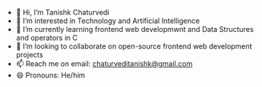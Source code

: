 - 👋 Hi, I’m Tanishk Chaturvedi
- 👀 I’m interested in Technology and Artificial Intelligence
- 🌱 I’m currently learning frontend web developmwnt and Data Structures and operators in C
- 💞️ I’m looking to collaborate on open-source frontend web development projects 
- 📫 Reach me on email: chaturveditanishk@gmail.com 
- 😄 Pronouns: He/him

<!---
Tanishk2k5/Tanishk2k5 is a ✨ special ✨ repository because its `README.md` (this file) appears on your GitHub profile.
You can click the Preview link to take a look at your changes.
--->
